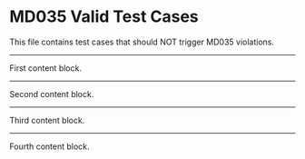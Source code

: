 # MD035 Valid Test Cases

This file contains test cases that should NOT trigger MD035 violations.

---

First content block.

---

Second content block.

---

Third content block.

---

Fourth content block.